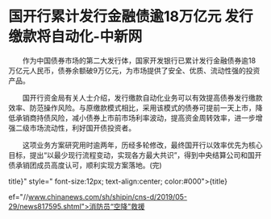 # 国开行累计发行金融债逾18万亿元 发行缴款将自动化-中新网

　　作为中国债券市场的第二大发行体，国家开发银行已累计发行金融债券逾18万亿元人民币，债券余额破9万亿元，为市场提供了安全、优质、流动性强的投资产品。

　　国开行资金局有关人士介绍，发行缴款自动化业务可以有效提高债券发行缴款效率、防范操作风险。与原缴款模式相比，采用该模式的债券可提前一天上市，降低承销商持债风险，减小债券上市前市场利率波动，提高资金周转效率，进一步增强二级市场流动性，利好国开债投资者。

　　这项业务方案研究用时逾两年，历经多轮修改，最终国开行以效率优先为核心目标，提出“以最少现行流程变动，实现各方最大共识”，得到中央结算公司和国开债承销团成员高度认可，顺利实现方案落地。(完)

title}" style=" font-size:12px; text-align:center; color:#000">{title}

ef="//www.chinanews.com/sh/shipin/cns-d/2019/05-29/news817595.shtml">消防员“空降”救援
